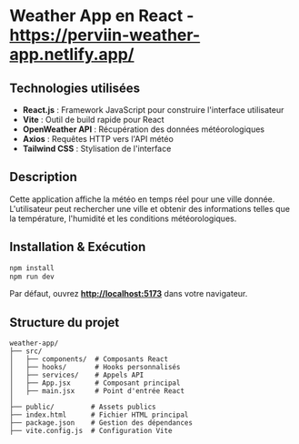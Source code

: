 # Weather App en React - https://perviin-weather-app.netlify.app/

## Technologies utilisées

-   **React.js** : Framework JavaScript pour construire l'interface utilisateur
-   **Vite** : Outil de build rapide pour React
-   **OpenWeather API** : Récupération des données météorologiques
-   **Axios** : Requêtes HTTP vers l'API météo
-   **Tailwind CSS** : Stylisation de l'interface

## Description

Cette application affiche la météo en temps réel pour une ville donnée. L'utilisateur peut rechercher une ville et obtenir des informations telles que la température, l'humidité et les conditions météorologiques.

## Installation & Exécution

```sh
npm install
npm run dev

```

Par défaut, ouvrez **[http://localhost:5173](http://localhost:5173/)** dans votre navigateur.

## Structure du projet

```
weather-app/
├── src/
│   ├── components/  # Composants React
│   ├── hooks/       # Hooks personnalisés
│   ├── services/    # Appels API
│   ├── App.jsx      # Composant principal
│   ├── main.jsx     # Point d'entrée React
│
├── public/         # Assets publics
├── index.html      # Fichier HTML principal
├── package.json    # Gestion des dépendances
├── vite.config.js  # Configuration Vite
